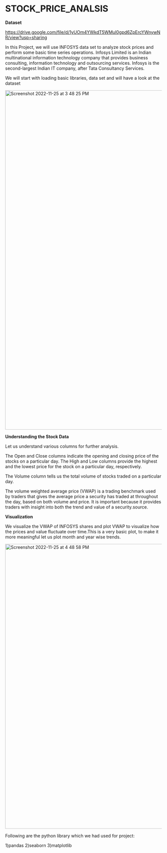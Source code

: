 # STOCK_PRICE_ANALSIS


**Dataset**

https://drive.google.com/file/d/1yUOm4YWkdT5WMul0gpd6ZpErcYWnywNR/view?usp=sharing

In this Project, we will use INFOSYS data set to analyze stock prices and perform some basic time series operations. Infosys Limited is an Indian multinational information technology company that provides business consulting, information technology and outsourcing services. Infosys is the second-largest Indian IT company, after Tata Consultancy Services.

We will start with loading basic libraries, data set and will have a look at the dataset


<img width="1089" alt="Screenshot 2022-11-25 at 3 48 25 PM" src="https://user-images.githubusercontent.com/66113337/203962149-c23cd808-fac7-4e45-98b2-0d054ea358af.png">


**Understanding the Stock Data**

Let us understand various columns for further analysis.

The Open and Close columns indicate the opening and closing price of the stocks on a particular day.
The High and Low columns provide the highest and the lowest price for the stock on a particular day, respectively.

The Volume column tells us the total volume of stocks traded on a particular day.

The volume weighted average price (VWAP) is a trading benchmark used by traders that gives the average price a security has traded at throughout the day, based on both volume and price. It is important because it provides traders with insight into both the trend and value of a security.source.

**Visualization**

We visualize the VWAP of INFOSYS shares and plot VWAP to visualize how the prices and value fluctuate over time.This is a very basic plot, to make it more meaningful let us plot month and year wise trends.


<img width="914" alt="Screenshot 2022-11-25 at 4 48 58 PM" src="https://user-images.githubusercontent.com/66113337/203974591-fa4183e4-6222-4baa-bb47-0aff75789eed.png">


Following are the python library which we had used for project:

  1)pandas
  2)seaborn
  3)matplotlib


